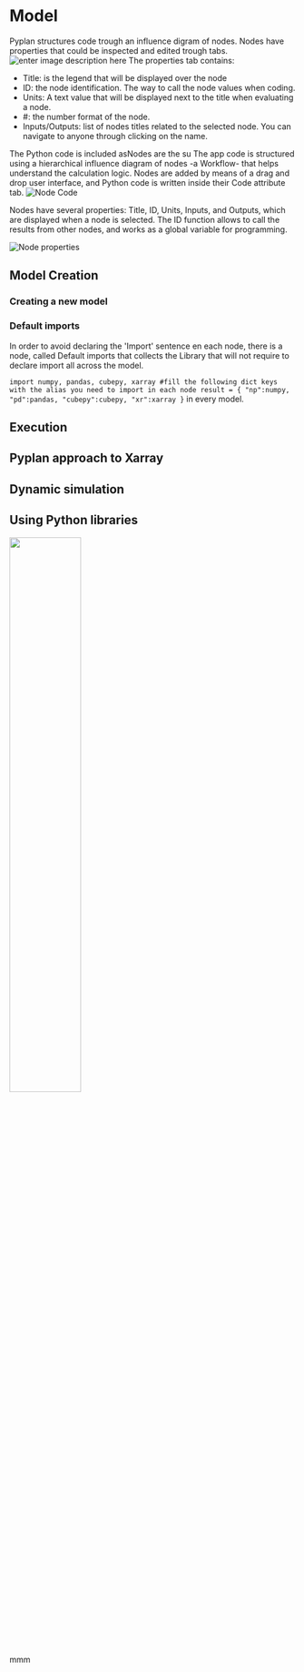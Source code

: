 # Model

Pyplan structures code trough an influence digram of nodes. Nodes have properties that could be inspected and edited trough tabs.
![enter image description here](http://img.pyplan.org/model-node-prop1.png)
The properties tab contains:

 - Title: is the legend that will be displayed over the node
 - ID: the node identification. The way to call the node values when coding.
 - Units: A text value that will be displayed next to the title when evaluating a node.
 - #: the number format of the node.
 - Inputs/Outputs: list of nodes titles related to the selected node. You can navigate to anyone through clicking on the name.

The Python code is included asNodes are the su
The app code is structured using a hierarchical influence diagram of nodes -a Workflow- that helps understand the calculation logic. Nodes are added by means of a drag and drop user interface, and Python code is written inside their Code attribute tab. 
![Node Code](http://img.pyplan.org/index_node_code.png)

Nodes have several properties: Title, ID, Units, Inputs, and Outputs, which are displayed when a node is selected. The ID function allows to call the results from other nodes, and works as a global variable for programming.

![Node properties](http://img.pyplan.org/index_node_properties1.png)


## Model Creation
### Creating a new model
### Default imports
In order to avoid declaring the 'Import' sentence en each node, there is a node, called Default imports that collects the Library that will not require to declare import all across the model.

`import numpy, pandas, cubepy, xarray
#fill the following dict keys with the alias you need to import in each node
result = {
    "np":numpy,
    "pd":pandas,
    "cubepy":cubepy,
    "xr":xarray
}` in every model.


## Execution
## Pyplan approach to Xarray
## Dynamic simulation
## Using Python libraries


<img src="image.jpg" width="50%" height="50%" />
<i class="icon-file"></i>
<i class="fa fa-folder-open"></i>

mmm
<!--stackedit_data:
eyJoaXN0b3J5IjpbLTE1NDcxNTM0MDgsMTU4MTY5MTAyNywtMj
A4MDMwNDc5NywtNDE3MDk2MzcsLTE4MzYwNTM1MTksNTExODk1
NTgwLDYzMDI0MTg0NCwtMTQwNjg4NTQyMiwtNDA5MjYzNjIxLC
0xNDQ2MzcxODk3XX0=
-->